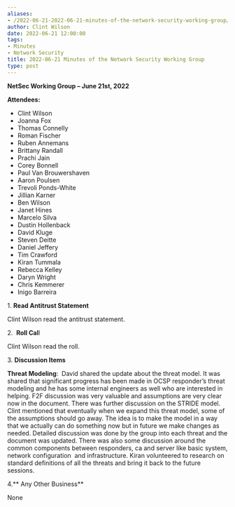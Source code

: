 ```yaml
---
aliases:
- /2022-06-21-2022-06-21-minutes-of-the-network-security-working-group/
author: Clint Wilson
date: 2022-06-21 12:00:00
tags:
- Minutes
- Network Security
title: 2022-06-21 Minutes of the Network Security Working Group
type: post
---
```


**NetSec Working Group – June 21st, 2022**

**Attendees:**

- Clint Wilson
- Joanna Fox
- Thomas Connelly
- Roman Fischer
- Ruben Annemans
- Brittany Randall
- Prachi Jain
- Corey Bonnell
- Paul Van Brouwershaven
- Aaron Poulsen
- Trevoli Ponds-White
- Jillian Karner
- Ben Wilson
- Janet Hines
- Marcelo Silva
- Dustin Hollenback
- David Kluge
- Steven Deitte
- Daniel Jeffery
- Tim Crawford
- Kiran Tummala
- Rebecca Kelley
- Daryn Wright
- Chris Kemmerer
- Inigo Barreira

1. **Read Antitrust Statement**

Clint Wilson read the antitrust statement.

2.  **Roll Cal**l

Clint Wilson read the roll.

3. **Discussion Items**

**Threat Modeling**:  David shared the update about the threat model. It was shared that significant progress has been made in OCSP responder’s threat modeling and he has some internal engineers as well who are interested in helping. F2F discussion was very valuable and assumptions are very clear now in the document. There was further discussion on the STRIDE model. Clint mentioned that eventually when we expand this threat model, some of the assumptions should go away. The idea is to make the model in a way that we actually can do something now but in future we make changes as needed. Detailed discussion was done by the group into each threat and the document was updated. There was also some discussion around the common components between responders, ca and server like basic system, network configuration  and infrastructure. Kiran volunteered to research on standard definitions of all the threats and bring it back to the future sessions.

4.** Any Other Business**

None